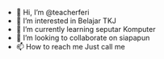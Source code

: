 - 👋 Hi, I’m @teacherferi
- 👀 I’m interested in Belajar TKJ
- 🌱 I’m currently learning seputar Komputer
- 💞️ I’m looking to collaborate on siapapun
- 📫 How to reach me Just call me

<!---
teacherferi/teacherferi is a ✨ special ✨ repository because its `README.md` (this file) appears on your GitHub profile.
You can click the Preview link to take a look at your changes.
--->
